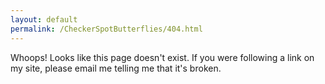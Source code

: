 ```yaml
---
layout: default
permalink: /CheckerSpotButterflies/404.html
---
```


Whoops! Looks like this page doesn't exist. If you were following a
link on my site, please email me telling me that it's broken.
